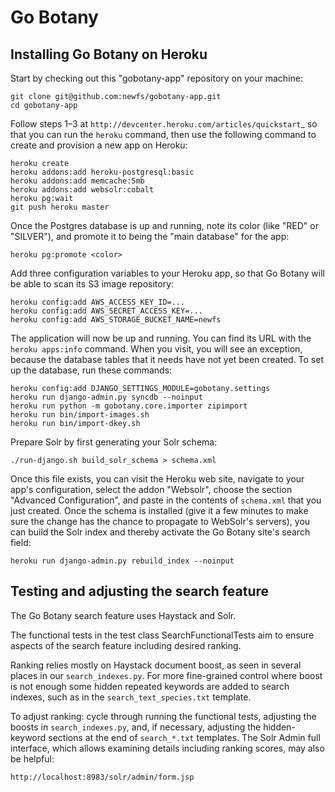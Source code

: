 Go Botany
=========

Installing Go Botany on Heroku
------------------------------

Start by checking out this "gobotany-app" repository on your machine:

    git clone git@github.com:newfs/gobotany-app.git
    cd gobotany-app

Follow steps 1–3 at `http://devcenter.heroku.com/articles/quickstart`_
so that you can run the ``heroku`` command, then use the following
command to create and provision a new app on Heroku:

    heroku create
    heroku addons:add heroku-postgresql:basic
    heroku addons:add memcache:5mb
    heroku addons:add websolr:cobalt
    heroku pg:wait
    git push heroku master

Once the Postgres database is up and running, note its color (like "RED"
or "SILVER"), and promote it to being the "main database" for the app:

    heroku pg:promote <color>

Add three configuration variables to your Heroku app, so that Go Botany
will be able to scan its S3 image repository:

    heroku config:add AWS_ACCESS_KEY_ID=...
    heroku config:add AWS_SECRET_ACCESS_KEY=...
    heroku config:add AWS_STORAGE_BUCKET_NAME=newfs

The application will now be up and running.  You can find its URL with
the ``heroku apps:info`` command.  When you visit, you will see an
exception, because the database tables that it needs have not yet been
created.  To set up the database, run these commands:

    heroku config:add DJANGO_SETTINGS_MODULE=gobotany.settings
    heroku run django-admin.py syncdb --noinput
    heroku run python -m gobotany.core.importer zipimport
    heroku run bin/import-images.sh
    heroku run bin/import-dkey.sh

Prepare Solr by first generating your Solr schema:

    ./run-django.sh build_solr_schema > schema.xml

Once this file exists, you can visit the Heroku web site, navigate to
your app's configuration, select the addon "Websolr", choose the section
"Advanced Configuration", and paste in the contents of ``schema.xml``
that you just created.  Once the schema is installed (give it a few
minutes to make sure the change has the chance to propagate to WebSolr's
servers), you can build the Solr index and thereby activate the Go
Botany site's search field:

    heroku run django-admin.py rebuild_index --noinput


Testing and adjusting the search feature
----------------------------------------

The Go Botany search feature uses Haystack and Solr.

The functional tests in the test class SearchFunctionalTests aim to
ensure aspects of the search feature including desired ranking.

Ranking relies mostly on Haystack document boost, as seen in several
places in our `search_indexes.py`. For more fine-grained control where
boost is not enough some hidden repeated keywords are added to search
indexes, such as in the `search_text_species.txt` template.

To adjust ranking: cycle through running the functional tests, adjusting
the boosts in `search_indexes.py`, and, if necessary, adjusting the
hidden-keyword sections at the end of `search_*.txt` templates. The Solr
Admin full interface, which allows examining details including ranking
scores, may also be helpful:

    http://localhost:8983/solr/admin/form.jsp
